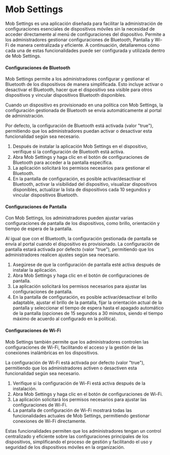 # Mob Settings

Mob Settings es una aplicación diseñada para facilitar la administración de configuraciones esenciales de dispositivos móviles sin la necesidad de acceder directamente al menú de configuraciones del dispositivo. Permite a los administradores gestionar configuraciones de Bluetooth, Pantalla y Wi-Fi de manera centralizada y eficiente. A continuación, detallaremos cómo cada una de estas funcionalidades puede ser configurada y utilizada dentro de Mob Settings.

#### Configuraciones de Bluetooth

Mob Settings permite a los administradores configurar y gestionar el Bluetooth de los dispositivos de manera simplificada. Esto incluye activar o desactivar el Bluetooth, hacer que el dispositivo sea visible para otros dispositivos y vincular dispositivos Bluetooth disponibles.

Cuando un dispositivo es provisionado en una política con Mob Settings, la configuración gestionada de Bluetooth se envía automáticamente al portal de administración.&#x20;

Por defecto, la configuración de Bluetooth está activada (valor "true"), permitiendo que los administradores puedan activar o desactivar esta funcionalidad según sea necesario.

1. Después de instalar la aplicación Mob Settings en el dispositivo, verifique si la configuración de Bluetooth está activa.
2. Abra Mob Settings y haga clic en el botón de configuraciones de Bluetooth para acceder a la pantalla específica.
3. La aplicación solicitará los permisos necesarios para gestionar el Bluetooth.
4. En la pantalla de configuración, es posible activar/desactivar el Bluetooth, activar la visibilidad del dispositivo, visualizar dispositivos disponibles, actualizar la lista de dispositivos cada 10 segundos y vincular dispositivos Bluetooth.

#### Configuraciones de Pantalla

Con Mob Settings, los administradores pueden ajustar varias configuraciones de pantalla de los dispositivos, como brillo, orientación y tiempo de espera de la pantalla.

Al igual que con el Bluetooth, la configuración gestionada de pantalla se envía al portal cuando el dispositivo es provisionado. La configuración de pantalla estará activada por defecto (valor "true"), permitiendo que los administradores realicen ajustes según sea necesario.

1. Asegúrese de que la configuración de pantalla esté activa después de instalar la aplicación.
2. Abra Mob Settings y haga clic en el botón de configuraciones de pantalla.
3. La aplicación solicitará los permisos necesarios para ajustar las configuraciones de pantalla.
4. En la pantalla de configuración, es posible activar/desactivar el brillo adaptable, ajustar el brillo de la pantalla, fijar la orientación actual de la pantalla y seleccionar el tiempo de espera hasta el apagado automático de la pantalla (opciones de 15 segundos a 30 minutos, siendo el tiempo máximo de acuerdo al configurado en la política).

#### Configuraciones de Wi-Fi

Mob Settings también permite que los administradores controlen las configuraciones de Wi-Fi, facilitando el acceso y la gestión de las conexiones inalámbricas en los dispositivos.

La configuración de Wi-Fi está activada por defecto (valor "true"), permitiendo que los administradores activen o desactiven esta funcionalidad según sea necesario.

1. Verifique si la configuración de Wi-Fi está activa después de la instalación.
2. Abra Mob Settings y haga clic en el botón de configuraciones de Wi-Fi.
3. La aplicación solicitará los permisos necesarios para ajustar las configuraciones de Wi-Fi.
4. La pantalla de configuración de Wi-Fi mostrará todas las funcionalidades actuales de Mob Settings, permitiendo gestionar conexiones de Wi-Fi directamente.

Estas funcionalidades permiten que los administradores tengan un control centralizado y eficiente sobre las configuraciones principales de los dispositivos, simplificando el proceso de gestión y facilitando el uso y seguridad de los dispositivos móviles en la organización.
